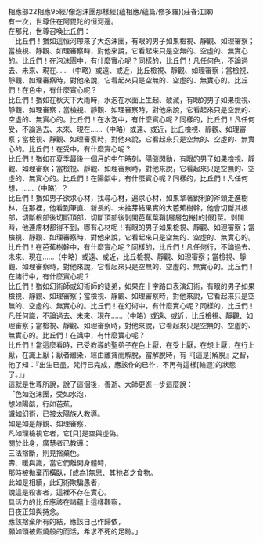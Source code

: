 相應部22相應95經/像泡沫團那樣經(蘊相應/蘊篇/修多羅)(莊春江譯)  
有一次，世尊住在阿毘陀的恒河邊。  
在那兒，世尊召喚比丘們：  
「比丘們！猶如這恒河帶來了大泡沫團，有眼的男子如果檢視、靜觀、如理審察；當檢視、靜觀、如理審察時，對他來說，它看起來只是空無的、空虛的、無實心的。比丘們！在泡沫團中，有什麼實心呢？同樣的，比丘們！凡任何色，不論過去、未來、現在……（中略）或遠、或近，比丘檢視、靜觀、如理審察；當檢視、靜觀、如理審察時，對他來說，它看起來只是空無的、空虛的、無實心的。比丘們！在色中，有什麼實心呢？  
比丘們！猶如在秋天下大雨時，水泡在水面上生起、破滅，有眼的男子如果檢視、靜觀、如理審察；當檢視、靜觀、如理審察時，對他來說，它看起來只是空無的、空虛的、無實心的。比丘們！在水泡中，有什麼實心呢？同樣的，比丘們！凡任何受，不論過去、未來、現在……（中略）或遠、或近，比丘檢視、靜觀、如理審察；當檢視、靜觀、如理審察時，對他來說，它看起來只是空無的、空虛的、無實心的。比丘們！在受中，有什麼實心呢？  
比丘們！猶如在夏季最後一個月的中午時刻，陽燄閃動，有眼的男子如果檢視、靜觀、如理審察；當檢視、靜觀、如理審察時，對他來說，它看起來只是空無的、空虛的、無實心的。比丘們！在陽燄中，有什麼實心呢？同樣的，比丘們！凡任何想，……（中略）？  
比丘們！猶如男子欲求心材，找尋心材，遍求心材，如果拿著銳利的斧頭走進樹林，在那裡，他看到筆直、新長的、未抽芽結果實的大芭蕉樹幹，他會切斷其根部，切斷根部後切斷頂部，切斷頂部後剝開芭蕉葉鞘[層層包捲]的[假]莖。剝開時，他連膚材都得不到，哪有心材呢！有眼的男子如果檢視、靜觀、如理審察；當檢視、靜觀、如理審察時，對他來說，它看起來只是空無的、空虛的、無實心的。比丘們！在芭蕉樹幹中，有什麼實心呢？同樣的，比丘們！凡任何行，不論過去、未來、現在……（中略）或遠、或近，比丘檢視、靜觀、如理審察；當檢視、靜觀、如理審察時，對他來說，它看起來只是空無的、空虛的、無實心的。比丘們！在諸行中，有什麼實心呢？  
比丘們！猶如幻術師或幻術師的徒弟，如果在十字路口表演幻術，有眼的男子如果檢視、靜觀、如理審察；當檢視、靜觀、如理審察時，對他來說，它看起來只是空無的、空虛的、無實心的。比丘們！在幻術中，有什麼實心呢？同樣的，比丘們！凡任何識，不論過去、未來、現在……（中略）或遠、或近，比丘檢視、靜觀、如理審察；當檢視、靜觀、如理審察時，對他來說，它看起來只是空無的、空虛的、無實心的。比丘們！在識中，有什麼實心呢？  
比丘們！當這麼看時，已受教導的聖弟子在色上厭，在受上厭，在想上厭，在行上厭，在識上厭；厭者離染，經由離貪而解脫，當解脫時，有『[這是]解脫』之智，他了知：『出生已盡，梵行已完成，應該作的已作，不再有這樣[輪迴]的狀態了。』」  
這就是世尊所說，說了這個後，善逝、大師更進一步這麼說：  
「色如泡沫團，受如水泡，  
想如陽燄，行如芭蕉，  
識如幻術，已被太陽族人教導。  
如是如是靜觀、如理審察，  
凡如理檢視它者，它[只]是空與虛偽。  
關於此身，廣慧者已教導：  
三法捨斷，則見捨棄色。  
壽、暖與識，當它們離開身體時，  
那時被拋棄而橫臥，[成為]無思、其牠者之食物。  
此如是相續，此幻術欺騙愚者，  
說這是殺害者，這裡不存在實心。  
具活力的比丘應該在諸蘊上這樣觀察，  
日夜正知與持念。  
應該捨棄所有的結，應該自己作歸依，  
願如頭被燃燒般的而活，希求不死的足跡。」  
  
  
